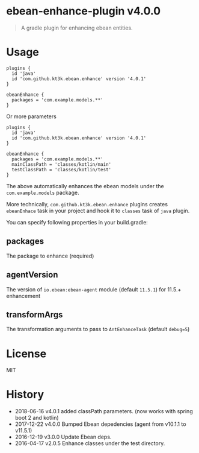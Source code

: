 # ebean-enhance-plugin v4.0.0

> A gradle plugin for enhancing ebean entities.

# Usage

```
plugins {
  id 'java'
  id 'com.github.kt3k.ebean.enhance' version '4.0.1'
}

ebeanEnhance {
  packages = 'com.example.models.**'
}
```

Or more parameters

```
plugins {
  id 'java'
  id 'com.github.kt3k.ebean.enhance' version '4.0.1'
}

ebeanEnhance {
  packages = 'com.example.models.**'
  mainClassPath = 'classes/kotlin/main'
  testClassPath = 'classes/kotlin/test'
}
```

The above automatically enhances the ebean models under the `com.example.models` package.

More technically, `com.github.kt3k.ebean.enhance` plugins creates `ebeanEnhace` task in your project and hook it to `classes` task of `java` plugin.

You can specify following properties in your build.gradle:

## packages

The package to enhance (required)

## agentVersion

The version of `io.ebean:ebean-agent` module (default `11.5.1`) for 11.5.+ enhancement

## transformArgs

The transformation arguments to pass to `AntEnhanceTask` (default `debug=5`)

# License

MIT

# History

- 2018-06-16   v4.0.1   added classPath parameters. (now works with spring boot 2 and kotlin)
- 2017-12-22   v4.0.0   Bumped Ebean depedencies (agent from v10.1.1 to v11.5.1)
- 2016-12-19   v3.0.0   Update Ebean deps.
- 2016-04-17   v2.0.5   Enhance classes under the test directory.
